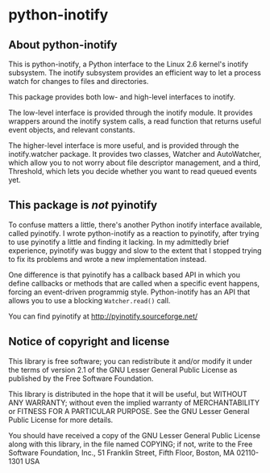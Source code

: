 python-inotify
==============

About python-inotify
--------------------

This is python-inotify, a Python interface to the Linux 2.6 kernel's
inotify subsystem.  The inotify subsystem provides an efficient way to
let a process watch for changes to files and directories.

This package provides both low- and high-level interfaces to inotify.

The low-level interface is provided through the inotify module.  It
provides wrappers around the inotify system calls, a read function
that returns useful event objects, and relevant constants.

The higher-level interface is more useful, and is provided through the
inotify.watcher package.  It provides two classes, Watcher and
AutoWatcher, which allow you to not worry about file descriptor
management, and a third, Threshold, which lets you decide whether you
want to read queued events yet.



This package is *not* pyinotify
-------------------------------

To confuse matters a little, there's another Python inotify interface
available, called pyinotify.  I wrote python-inotify as a reaction to
pyinotify, after trying to use pyinotify a little and finding it
lacking.  In my admittedly brief experience, pyinotify was buggy and
slow to the extent that I stopped trying to fix its problems and wrote
a new implementation instead.

One difference is that pyinotify has a callback based API in which you 
define callbacks or methods that are called when a specific event happens, 
forcing an event-driven programmig style. Python-inotify has an API that 
allows you to use a blocking `Watcher.read()` call. 

You can find pyinotify at http://pyinotify.sourceforge.net/



Notice of copyright and license
-------------------------------

This library is free software; you can redistribute it and/or modify
it under the terms of version 2.1 of the GNU Lesser General Public
License as published by the Free Software Foundation.

This library is distributed in the hope that it will be useful, but
WITHOUT ANY WARRANTY; without even the implied warranty of
MERCHANTABILITY or FITNESS FOR A PARTICULAR PURPOSE.  See the GNU
Lesser General Public License for more details.

You should have received a copy of the GNU Lesser General Public
License along with this library, in the file named COPYING; if not,
write to the Free Software Foundation, Inc., 51 Franklin Street, Fifth
Floor, Boston, MA 02110-1301 USA
